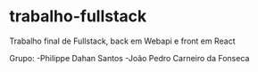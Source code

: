 # trabalho-fullstack
Trabalho final de Fullstack, back em Webapi e front em React

Grupo: 
-Philippe Dahan Santos
-João Pedro Carneiro da Fonseca